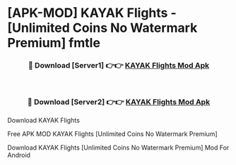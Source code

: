 # [APK-MOD] KAYAK  Flights - [Unlimited Coins No Watermark Premium] fmtle



<div align="center">
<h3>🔴 Download [Server1] 👉👉 <a href="https://momento.my/?title=KAYAK__Flights">KAYAK  Flights Mod Apk</a></h3><br>

<h3>🔴 Download [Server2] 👉👉 <a href="https://momento.my/?title=KAYAK__Flights">KAYAK  Flights Mod Apk</a></h3>
</div>



Download KAYAK  Flights 

Free APK MOD KAYAK  Flights [Unlimited Coins No Watermark Premium]

Download KAYAK  Flights [Unlimited Coins No Watermark Premium] Mod For Android
